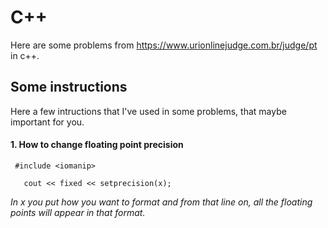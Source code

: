 # C++
Here are some problems from https://www.urionlinejudge.com.br/judge/pt in c++.


## Some instructions

Here a few intructions that I've used in some problems, that maybe important for you.

#### 1. How to change floating point precision

```
 #include <iomanip>

   cout << fixed << setprecision(x);
```
  
_In x you put how you want to format and from that line on, all the floating points will appear in that format._
